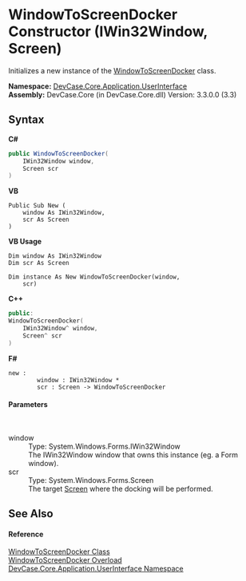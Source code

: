 # WindowToScreenDocker Constructor (IWin32Window, Screen)
 

Initializes a new instance of the <a href="T_DevCase_Core_Application_UserInterface_WindowToScreenDocker">WindowToScreenDocker</a> class.

**Namespace:**&nbsp;<a href="N_DevCase_Core_Application_UserInterface">DevCase.Core.Application.UserInterface</a><br />**Assembly:**&nbsp;DevCase.Core (in DevCase.Core.dll) Version: 3.3.0.0 (3.3)

## Syntax

**C#**<br />
``` C#
public WindowToScreenDocker(
	IWin32Window window,
	Screen scr
)
```

**VB**<br />
``` VB
Public Sub New ( 
	window As IWin32Window,
	scr As Screen
)
```

**VB Usage**<br />
``` VB Usage
Dim window As IWin32Window
Dim scr As Screen

Dim instance As New WindowToScreenDocker(window, 
	scr)
```

**C++**<br />
``` C++
public:
WindowToScreenDocker(
	IWin32Window^ window, 
	Screen^ scr
)
```

**F#**<br />
``` F#
new : 
        window : IWin32Window * 
        scr : Screen -> WindowToScreenDocker
```


#### Parameters
&nbsp;<dl><dt>window</dt><dd>Type: System.Windows.Forms.IWin32Window<br />The IWin32Window window that owns this instance (eg. a Form window).</dd><dt>scr</dt><dd>Type: System.Windows.Forms.Screen<br />The target <a href="P_DevCase_Core_Application_UserInterface_WindowToScreenDocker_Screen">Screen</a> where the docking will be performed.</dd></dl>

## See Also


#### Reference
<a href="T_DevCase_Core_Application_UserInterface_WindowToScreenDocker">WindowToScreenDocker Class</a><br /><a href="Overload_DevCase_Core_Application_UserInterface_WindowToScreenDocker__ctor">WindowToScreenDocker Overload</a><br /><a href="N_DevCase_Core_Application_UserInterface">DevCase.Core.Application.UserInterface Namespace</a><br />